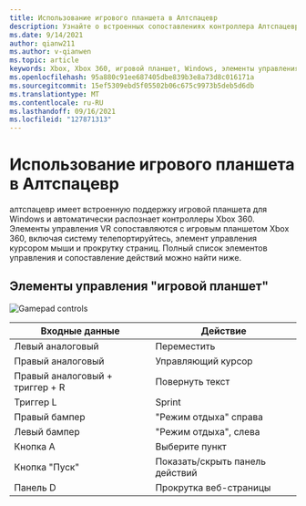```yaml
---
title: Использование игрового планшета в Алтспацевр
description: Узнайте о встроенных сопоставлениях контроллера Алтспацевр для контроллеров Xbox 360 и игровой планшета.
ms.date: 9/14/2021
author: qianw211
ms.author: v-qianwen
ms.topic: article
keywords: Xbox, Xbox 360, игровой планшет, Windows, элементы управления
ms.openlocfilehash: 95a880c91ee687405dbe839b3e8a73d8c016171a
ms.sourcegitcommit: 15ef5309ebd5f05502b06c675c9973b5deb5d6db
ms.translationtype: MT
ms.contentlocale: ru-RU
ms.lasthandoff: 09/16/2021
ms.locfileid: "127871313"
---
```

# <a name="using-a-gamepad-in-altspacevr"></a>Использование игрового планшета в Алтспацевр

алтспацевр имеет встроенную поддержку игровой планшета для Windows и автоматически распознает контроллеры Xbox 360. Элементы управления VR сопоставляются с игровым планшетом Xbox 360, включая систему телепортируйтесь, элемент управления курсором мыши и прокрутку страниц. Полный список элементов управления и сопоставление действий можно найти ниже.

## <a name="gamepad-controls"></a>Элементы управления "игровой планшет"

<img src="images/altspacevr-xbox-controls.png" alt="Gamepad controls">

| Входные данные | Действие |
|---|---|
| Левый аналоговый | Переместить |
| Правый аналоговый | Управляющий курсор |
| Правый аналоговый + триггер + R | Повернуть текст |
| Триггер L | Sprint |
| Правый бампер | "Режим отдыха" справа |
| Левый бампер | "Режим отдыха", слева |
| Кнопка A | Выберите пункт |
| Кнопка "Пуск" | Показать/скрыть панель действий |
| Панель D | Прокрутка веб-страницы |